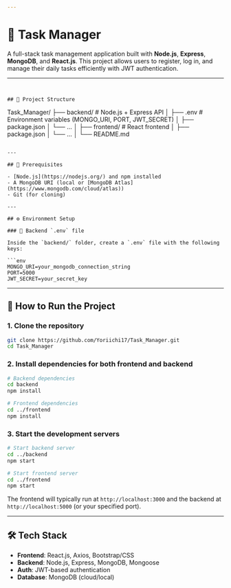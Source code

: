 ```yaml
---

```
# 📝 Task Manager

A full-stack task management application built with **Node.js**, **Express**, **MongoDB**, and **React.js**. This project allows users to register, log in, and manage their daily tasks efficiently with JWT authentication.

---
```


## 📁 Project Structure

```

Task\_Manager/
├── backend/         # Node.js + Express API
│   ├── .env         # Environment variables (MONGO\_URI, PORT, JWT\_SECRET)
│   ├── package.json
│   └── ...
│
├── frontend/        # React frontend
│   ├── package.json
│   └── ...
│
└── README.md

````

---

## 🧪 Prerequisites

- [Node.js](https://nodejs.org/) and npm installed
- A MongoDB URI (local or [MongoDB Atlas](https://www.mongodb.com/cloud/atlas))
- Git (for cloning)

---

## ⚙️ Environment Setup

### 🔐 Backend `.env` file

Inside the `backend/` folder, create a `.env` file with the following keys:

```env
MONGO_URI=your_mongodb_connection_string
PORT=5000
JWT_SECRET=your_secret_key
````

---

## 🚀 How to Run the Project

### 1. Clone the repository

```bash
git clone https://github.com/Yoriichi17/Task_Manager.git
cd Task_Manager
```

### 2. Install dependencies for both frontend and backend

```bash
# Backend dependencies
cd backend
npm install

# Frontend dependencies
cd ../frontend
npm install
```

### 3. Start the development servers

```bash
# Start backend server
cd ../backend
npm start
```

```bash
# Start frontend server
cd ../frontend
npm start
```

The frontend will typically run at `http://localhost:3000` and the backend at `http://localhost:5000` (or your specified port).

---

## 🛠️ Tech Stack

* **Frontend**: React.js, Axios, Bootstrap/CSS
* **Backend**: Node.js, Express, MongoDB, Mongoose
* **Auth**: JWT-based authentication
* **Database**: MongoDB (cloud/local)

```
